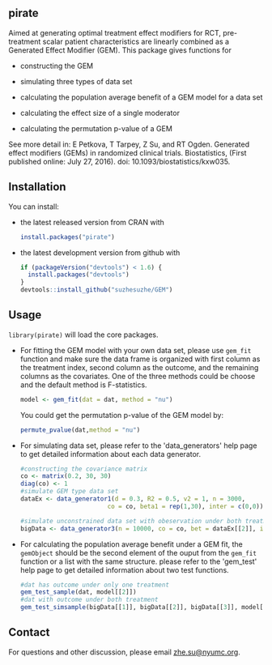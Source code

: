 pirate
------

Aimed at generating optimal treatment effect modifiers for RCT, pre-treatment scalar patient characteristics are linearly combined as a Generated Effect Modifier (GEM). This package gives functions for

-   constructing the GEM

-   simulating three types of data set

-   calculating the population average benefit of a GEM model for a data set

-   calculating the effect size of a single moderator

-   calculating the permutation p-value of a GEM

See more detail in: E Petkova, T Tarpey, Z Su, and RT Ogden. Generated effect modifiers (GEMs) in randomized clinical trials. Biostatistics, (First published online: July 27, 2016). doi: 10.1093/biostatistics/kxw035.

Installation
------------

You can install:

-   the latest released version from CRAN with

    ``` r
    install.packages("pirate")
    ```

-   the latest development version from github with

    ``` r
    if (packageVersion("devtools") < 1.6) {
      install.packages("devtools")
    }
    devtools::install_github("suzhesuzhe/GEM")
    ```

Usage
-----

`library(pirate)` will load the core packages.

-   For fitting the GEM model with your own data set, please use `gem_fit` function and make sure the data frame is organized with first column as the treatment index, second column as the outcome, and the remaining columns as the covariates. One of the three methods could be choose and the default method is F-statistics.

    ``` r
    model <- gem_fit(dat = dat, method = "nu")
    ```

    You could get the permutation p-value of the GEM model by:

    ``` r
    permute_pvalue(dat,method = "nu")
    ```

-   For simulating data set, please refer to the 'data\_generators' help page to get detailed information about each data generator.

    ``` r
    #constructing the covariance matrix
    co <- matrix(0.2, 30, 30)
    diag(co) <- 1
    #simulate GEM type data set
    dataEx <- data_generator1(d = 0.3, R2 = 0.5, v2 = 1, n = 3000, 
                            co = co, beta1 = rep(1,30), inter = c(0,0))

    #simulate unconstrained data set with obeservation under both treatment and without error
    bigData <- data_generator3(n = 10000, co = co, bet = dataEx[[2]], inter = c(0,0))
    ```

-   For calculating the population average benefit under a GEM fit, the `gemObject` should be the second element of the ouput from the `gem_fit` function or a list with the same structure. please refer to the 'gem\_test' help page to get detailed information about two test functions.

    ``` r
    #dat has outcome under only one treatment
    gem_test_sample(dat, model[[2]])
    #dat with outcome under both treatment 
    gem_test_simsample(bigData[[1]], bigData[[2]], bigData[[3]], model[[2]])
    ```

Contact
-------

For questions and other discussion, please email <zhe.su@nyumc.org>.
